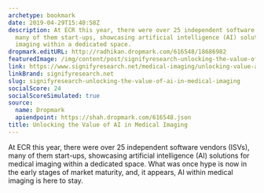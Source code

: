 ```yaml
---
archetype: bookmark
date: 2019-04-29T15:40:58Z
description: At ECR this year, there were over 25 independent software vendors (ISVs),
  many of them start-ups, showcasing artificial intelligence (AI) solutions for medical
  imaging within a dedicated space.
dropmark.editURL: http://radhikan.dropmark.com/616548/18686982
featuredImage: /img/content/post/signifyresearch-unlocking-the-value-of-ai-in-medical-imaging.png
link: https://www.signifyresearch.net/medical-imaging/unlocking-value-ai-medical-imaging/
linkBrand: signifyresearch.net
slug: signifyresearch-unlocking-the-value-of-ai-in-medical-imaging
socialScore: 24
socialScoreSimulated: true
source:
  name: Dropmark
  apiendpoint: https://shah.dropmark.com/616548.json
title: Unlocking the Value of AI in Medical Imaging
---
```

At ECR this year, there were over 25 independent software vendors (ISVs), many of them start-ups, showcasing artificial intelligence (AI) solutions for medical imaging within a dedicated space. What was once hype is now in the early stages of market maturity, and, it appears, AI within medical imaging is here to stay.